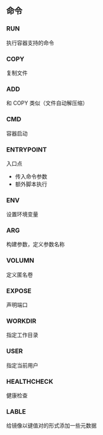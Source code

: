 ## 命令

### RUN

执行容器支持的命令

### COPY

复制文件

### ADD

和 COPY 类似（文件自动解压缩）

### CMD

容器启动

### ENTRYPOINT

入口点

- 传入命令参数
- 额外脚本执行

### ENV

设置环境变量

### ARG

构建参数，定义参数名称

### VOLUMN

定义匿名卷

### EXPOSE

声明端口

### WORKDIR

指定工作目录

### USER

指定当前用户

### HEALTHCHECK

健康检查

### LABLE

给镜像以键值对的形式添加一些元数据
